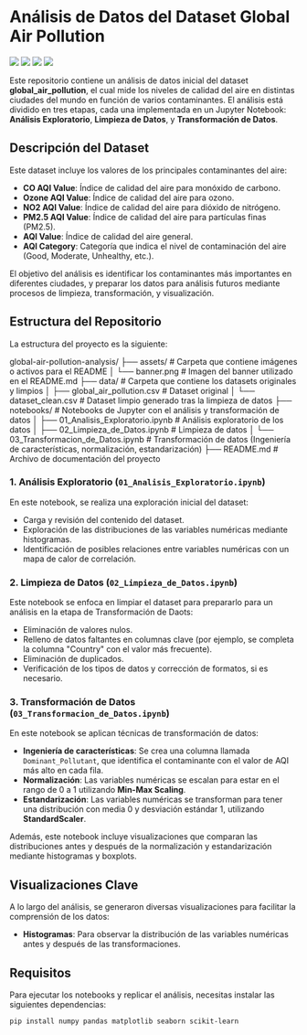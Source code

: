# Análisis de Datos del Dataset Global Air Pollution

<p align="left">
   <img src="https://img.shields.io/badge/Status-En%20Desarrollo-green?style=plastic">
   <img src="https://img.shields.io/badge/Python-3776AB?style=plastic&logo=python&logoColor=white"/>
   <img src="https://img.shields.io/badge/Jupyter-%23e58f1a.svg?style=plastic&logo=Jupyter&logoColor=white"/>

<img src="./assets/banner-analisis-de-datos.png"/>

Este repositorio contiene un análisis de datos inicial del dataset **global_air_pollution**, el cual mide los niveles de calidad del aire en distintas ciudades del mundo en función de varios contaminantes. El análisis está dividido en tres etapas, cada una implementada en un Jupyter Notebook: **Análisis Exploratorio**, **Limpieza de Datos**, y **Transformación de Datos**.

## Descripción del Dataset

Este dataset incluye los valores de los principales contaminantes del aire:
- **CO AQI Value**: Índice de calidad del aire para monóxido de carbono.
- **Ozone AQI Value**: Índice de calidad del aire para ozono.
- **NO2 AQI Value**: Índice de calidad del aire para dióxido de nitrógeno.
- **PM2.5 AQI Value**: Índice de calidad del aire para partículas finas (PM2.5).
- **AQI Value**: Índice de calidad del aire general.
- **AQI Category**: Categoría que indica el nivel de contaminación del aire (Good, Moderate, Unhealthy, etc.).

El objetivo del análisis es identificar los contaminantes más importantes en diferentes ciudades, y preparar los datos para análisis futuros mediante procesos de limpieza, transformación, y visualización.

## Estructura del Repositorio

La estructura del proyecto es la siguiente:

global-air-pollution-analysis/
├── assets/                       # Carpeta que contiene imágenes o activos para el README
│   └── banner.png                # Imagen del banner utilizado en el README.md
├── data/                         # Carpeta que contiene los datasets originales y limpios
│   ├── global_air_pollution.csv  # Dataset original
│   └── dataset_clean.csv         # Dataset limpio generado tras la limpieza de datos
├── notebooks/                    # Notebooks de Jupyter con el análisis y transformación de datos
│   ├── 01_Analisis_Exploratorio.ipynb     # Análisis exploratorio de los datos
│   ├── 02_Limpieza_de_Datos.ipynb         # Limpieza de datos
│   └── 03_Transformacion_de_Datos.ipynb   # Transformación de datos (Ingeniería de características, normalización, estandarización)
├── README.md                     # Archivo de documentación del proyecto



### 1. **Análisis Exploratorio (`01_Analisis_Exploratorio.ipynb`)**

En este notebook, se realiza una exploración inicial del dataset:
- Carga y revisión del contenido del dataset.
- Exploración de las distribuciones de las variables numéricas mediante histogramas.
- Identificación de posibles relaciones entre variables numéricas con un mapa de calor de correlación.

### 2. **Limpieza de Datos (`02_Limpieza_de_Datos.ipynb`)**

Este notebook se enfoca en limpiar el dataset para prepararlo para un análisis en la etapa de Transformación de Daots:
- Eliminación de valores nulos.
- Relleno de datos faltantes en columnas clave (por ejemplo, se completa la columna "Country" con el valor más frecuente).
- Eliminación de duplicados.
- Verificación de los tipos de datos y corrección de formatos, si es necesario.

### 3. **Transformación de Datos (`03_Transformacion_de_Datos.ipynb`)**

En este notebook se aplican técnicas de transformación de datos:
- **Ingeniería de características**: Se crea una columna llamada `Dominant_Pollutant`, que identifica el contaminante con el valor de AQI más alto en cada fila.
- **Normalización**: Las variables numéricas se escalan para estar en el rango de 0 a 1 utilizando **Min-Max Scaling**.
- **Estandarización**: Las variables numéricas se transforman para tener una distribución con media 0 y desviación estándar 1, utilizando **StandardScaler**.

Además, este notebook incluye visualizaciones que comparan las distribuciones antes y después de la normalización y estandarización mediante histogramas y boxplots.

## Visualizaciones Clave

A lo largo del análisis, se generaron diversas visualizaciones para facilitar la comprensión de los datos:

- **Histogramas**: Para observar la distribución de las variables numéricas antes y después de las transformaciones.

## Requisitos

Para ejecutar los notebooks y replicar el análisis, necesitas instalar las siguientes dependencias:

`pip install numpy pandas matplotlib seaborn scikit-learn`